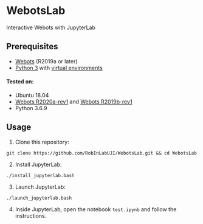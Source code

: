 # WebotsLab
Interactive Webots with JupyterLab

## Prerequisites

* [Webots](https://cyberbotics.com/) (R2019a or later)
* [Python 3](https://www.python.org/) with [virtual environments](https://docs.python.org/3/tutorial/venv.html)

#### Tested on:

* Ubuntu 18.04
* [Webots R2020a-rev1](https://github.com/cyberbotics/webots/releases/tag/R2020a-rev1) and
  [Webots R2019b-rev1](https://github.com/cyberbotics/webots/releases/tag/R2019b-rev1)
* Python 3.6.9

## Usage

1. Clone this repository:
```
git clone https://github.com/RobInLabUJI/WebotsLab.git && cd WebotsLab
```

2. Install JupyterLab:
```
./install_jupyterlab.bash
```

3. Launch JupyterLab:
```
./launch_jupyterlab.bash
```

4. Inside JupyterLab, open the notebook `test.ipynb` and follow the instructions.
